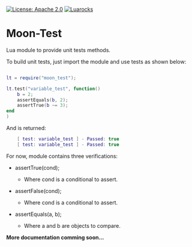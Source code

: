 [![License: Apache 2.0](https://img.shields.io/github/license/tomieiro/moon_test)](https://opensource.org/license/apache-2-0/)
[![Luarocks](https://img.shields.io/luarocks/v/tomieiro/moon_test)](https://luarocks.org/modules/tomieiro/moon_test)

# Moon-Test
Lua module to provide unit tests methods.


To build unit tests, just import the module and use tests as shown below:

```lua

lt = require("moon_test");

lt.test("variable_test", function()
    b = 2;
    assertEquals(b, 2);
    assertTrue(b ~= 3);
end
)
```
And is returned:
```lua
    [ test: variable_test ] - Passed: true 
    [ test: variable_test ] - Passed: true 
```

For now, module contains three verifications:

- assertTrue(cond);
    - Where cond is a conditional to assert.

- assertFalse(cond);
    - Where cond is a conditional to assert.

- assertEquals(a, b);
    - Where a and b are objects to compare.


**More documentation comming soon...**
